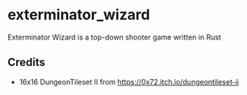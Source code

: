 # exterminator_wizard
Exterminator Wizard is a top-down shooter game written in Rust

## Credits
* 16x16 DungeonTileset II from https://0x72.itch.io/dungeontileset-ii
